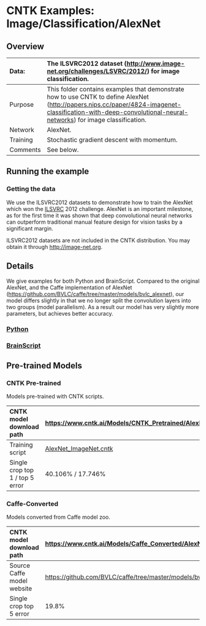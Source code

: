 # CNTK Examples: Image/Classification/AlexNet

## Overview

|Data:     |The ILSVRC2012 dataset (http://www.image-net.org/challenges/LSVRC/2012/) for image classification.
|:---------|:---
|Purpose   |This folder contains examples that demonstrate how to use CNTK to define AlexNet (http://papers.nips.cc/paper/4824-imagenet-classification-with-deep-convolutional-neural-networks) for image classification.
|Network   |AlexNet.
|Training  |Stochastic gradient descent with momentum.
|Comments  |See below.

## Running the example

### Getting the data
We use the ILSVRC2012 datasets to demonstrate how to train the AlexNet which won the [ILSVRC](http://www.image-net.org/challenges/LSVRC/) 2012 challenge. AlexNet is an important milestone, as for the first time it was shown that deep convolutional neural networks can outperform traditional manual feature design for vision tasks by a significant margin.

ILSVRC2012 datasets are not included in the CNTK distribution. You may obtain it through http://image-net.org.

## Details

We give examples for both Python and BrainScript. Compared to the original AlexNet, and the Caffe implementation of AlexNet (https://github.com/BVLC/caffe/tree/master/models/bvlc_alexnet), our model differs slightly in that we no longer split the convolution layers into two groups (model parallelism). As a result our model has very slightly more parameters, but achieves better accuracy.

### [Python](./Python)

### [BrainScript](./BrainScript)

## Pre-trained Models

### CNTK Pre-trained
Models pre-trained with CNTK scripts.

|CNTK model download path | https://www.cntk.ai/Models/CNTK_Pretrained/AlexNet_ImageNet_CNTK.model
|:---------|:---
|Training script | [AlexNet_ImageNet.cntk](./BrainScript/AlexNet_ImageNet.cntk)
|Single crop top 1 / top 5 error | 40.106% / 17.746%

### Caffe-Converted
Models converted from Caffe model zoo.

|CNTK model download path | https://www.cntk.ai/Models/Caffe_Converted/AlexNet_ImageNet_Caffe.model
|:---------|:---
|Source Caffe model website | https://github.com/BVLC/caffe/tree/master/models/bvlc_alexnet
|Single crop top 5 error | 19.8%
